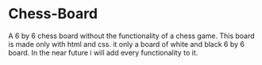 # Chess-Board
A 6 by 6 chess board without the functionality of a chess game. 
This board is made only with html and css. it only a board of white and black 6 by 6 board. 
In the near future i will add every functionality to it. 
